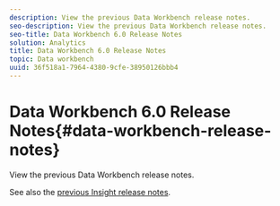 ```yaml
---
description: View the previous Data Workbench release notes.
seo-description: View the previous Data Workbench release notes.
seo-title: Data Workbench 6.0 Release Notes
solution: Analytics
title: Data Workbench 6.0 Release Notes
topic: Data workbench
uuid: 36f518a1-7964-4380-9cfe-38950126bbb4
---
```


# Data Workbench 6.0 Release Notes{#data-workbench-release-notes}

View the previous Data Workbench release notes.

See also the [previous Insight release notes](http://marketing.adobe.com/resources/help/en_US/previous_release_notes/insight_release_notes_5.5.2.pdf). 
